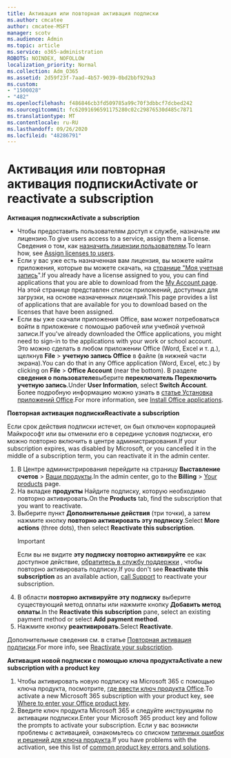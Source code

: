 ```yaml
---
title: Активация или повторная активация подписки
ms.author: cmcatee
author: cmcatee-MSFT
manager: scotv
ms.audience: Admin
ms.topic: article
ms.service: o365-administration
ROBOTS: NOINDEX, NOFOLLOW
localization_priority: Normal
ms.collection: Adm_O365
ms.assetid: 2d59f23f-7aad-4b57-9039-0bd2bbf929a3
ms.custom:
- "1500028"
- "482"
ms.openlocfilehash: f486846cb3fd509785a99c70f3dbbcf7dcbed242
ms.sourcegitcommit: fc62091696591175280c02c29876530d485c7871
ms.translationtype: MT
ms.contentlocale: ru-RU
ms.lasthandoff: 09/26/2020
ms.locfileid: "48286791"
---
```

# <a name="activate-or-reactivate-a-subscription"></a><span data-ttu-id="95291-102">Активация или повторная активация подписки</span><span class="sxs-lookup"><span data-stu-id="95291-102">Activate or reactivate a subscription</span></span>

<span data-ttu-id="95291-103">**Активация подписки**</span><span class="sxs-lookup"><span data-stu-id="95291-103">**Activate a subscription**</span></span>

- <span data-ttu-id="95291-104">Чтобы предоставить пользователям доступ к службе, назначьте им лицензию.</span><span class="sxs-lookup"><span data-stu-id="95291-104">To give users access to a service, assign them a license.</span></span> <span data-ttu-id="95291-105">Сведения о том, как [назначить лицензии пользователям](https://docs.microsoft.com/microsoft-365/admin/manage/assign-licenses-to-users).</span><span class="sxs-lookup"><span data-stu-id="95291-105">To learn how, see [Assign licenses to users](https://docs.microsoft.com/microsoft-365/admin/manage/assign-licenses-to-users).</span></span>
- <span data-ttu-id="95291-106">Если у вас уже есть назначенная вам лицензия, вы можете найти приложения, которые вы можете скачать, на [странице "Моя учетная запись](https://portal.office.com/account/#installs)".</span><span class="sxs-lookup"><span data-stu-id="95291-106">If you already have a license assigned to you, you can find applications that you are able to download from the [My Account page](https://portal.office.com/account/#installs).</span></span> <span data-ttu-id="95291-107">На этой странице представлен список приложений, доступных для загрузки, на основе назначенных лицензий.</span><span class="sxs-lookup"><span data-stu-id="95291-107">This page provides a list of applications that are available for you to download based on the licenses that have been assigned.</span></span>
- <span data-ttu-id="95291-108">Если вы уже скачали приложения Office, вам может потребоваться войти в приложение с помощью рабочей или учебной учетной записи.</span><span class="sxs-lookup"><span data-stu-id="95291-108">If you've already downloaded the Office applications, you might need to sign-in to the applications with your work or school account.</span></span> <span data-ttu-id="95291-109">Это можно сделать в любом приложении Office (Word, Excel и т. д.), щелкнув **File**  >  **учетную запись Office** в файле (в нижней части экрана).</span><span class="sxs-lookup"><span data-stu-id="95291-109">You can do that in any Office application (Word, Excel, etc.) by clicking on **File** > **Office Account** (near the bottom).</span></span> <span data-ttu-id="95291-110">В разделе **сведения о пользователе**выберите **переключатель Переключить учетную запись**.</span><span class="sxs-lookup"><span data-stu-id="95291-110">Under **User Information**, select **Switch Account**.</span></span> <span data-ttu-id="95291-111">Более подробную информацию можно узнать в [статье Установка приложений Office](https://docs.microsoft.com/microsoft-365/admin/setup/install-applications).</span><span class="sxs-lookup"><span data-stu-id="95291-111">For more information, see [Install Office applications](https://docs.microsoft.com/microsoft-365/admin/setup/install-applications).</span></span>

<span data-ttu-id="95291-112">**Повторная активация подписки**</span><span class="sxs-lookup"><span data-stu-id="95291-112">**Reactivate a subscription**</span></span>

<span data-ttu-id="95291-113">Если срок действия подписки истечет, он был отключен корпорацией Майкрософт или вы отменили его в середине условия подписки, его можно повторно включить в центре администрирования.</span><span class="sxs-lookup"><span data-stu-id="95291-113">If your subscription expires, was disabled by Microsoft, or you cancelled it in the middle of a subscription term, you can reactivate it in the admin center.</span></span>
  
1. <span data-ttu-id="95291-114">В Центре администрирования перейдите на страницу **Выставление счетов** > [Ваши продукты](https://go.microsoft.com/fwlink/p/?linkid=842054).</span><span class="sxs-lookup"><span data-stu-id="95291-114">In the admin center, go to the **Billing** > [Your products](https://go.microsoft.com/fwlink/p/?linkid=842054) page.</span></span>
2. <span data-ttu-id="95291-115">На вкладке **продукты** Найдите подписку, которую необходимо повторно активировать.</span><span class="sxs-lookup"><span data-stu-id="95291-115">On the **Products** tab, find the subscription that you want to reactivate.</span></span>
3. <span data-ttu-id="95291-116">Выберите пункт **Дополнительные действия** (три точки), а затем нажмите кнопку **повторно активировать эту подписку**.</span><span class="sxs-lookup"><span data-stu-id="95291-116">Select **More actions** (three dots), then select **Reactivate this subscription**.</span></span>
    > [!IMPORTANT]
    > <span data-ttu-id="95291-117">Если вы не видите **эту подписку повторно активируйте** ее как доступное действие, [обратитесь в службу поддержки](https://docs.microsoft.com/microsoft-365/admin/contact-support-for-business-products) , чтобы повторно активировать подписку.</span><span class="sxs-lookup"><span data-stu-id="95291-117">If you don't see **Reactivate this subscription** as an available action, [call Support](https://docs.microsoft.com/microsoft-365/admin/contact-support-for-business-products) to reactivate your subscription.</span></span>
4. <span data-ttu-id="95291-118">В области **повторно активируйте эту подписку** выберите существующий метод оплаты или нажмите кнопку **Добавить метод оплаты**.</span><span class="sxs-lookup"><span data-stu-id="95291-118">In the **Reactivate this subscription** pane, select an existing payment method or select **Add payment method**.</span></span>
5. <span data-ttu-id="95291-119">Нажмите кнопку **реактивировать**.</span><span class="sxs-lookup"><span data-stu-id="95291-119">Select **Reactivate**.</span></span>

<span data-ttu-id="95291-120">Дополнительные сведения см. в статье [Повторная активация подписки](https://docs.microsoft.com/microsoft-365/commerce/subscriptions/reactivate-your-subscription).</span><span class="sxs-lookup"><span data-stu-id="95291-120">For more info, see [Reactivate your subscription](https://docs.microsoft.com/microsoft-365/commerce/subscriptions/reactivate-your-subscription).</span></span>

<span data-ttu-id="95291-121">**Активация новой подписки с помощью ключа продукта**</span><span class="sxs-lookup"><span data-stu-id="95291-121">**Activate a new subscription with a product key**</span></span>

1. <span data-ttu-id="95291-122">Чтобы активировать новую подписку на Microsoft 365 с помощью ключа продукта, посмотрите, [где ввести ключ продукта Office](https://support.office.com/article/where-to-enter-your-office-product-key-0a82e5ae-739e-4b92-a6f4-2ec780c185db).</span><span class="sxs-lookup"><span data-stu-id="95291-122">To activate a new Microsoft 365 subscription with your product key, see [Where to enter your Office product key](https://support.office.com/article/where-to-enter-your-office-product-key-0a82e5ae-739e-4b92-a6f4-2ec780c185db).</span></span>
2. <span data-ttu-id="95291-123">Введите ключ продукта Microsoft 365 и следуйте инструкциям по активации подписки.</span><span class="sxs-lookup"><span data-stu-id="95291-123">Enter your Microsoft 365 product key and follow the prompts to activate your subscription.</span></span> <span data-ttu-id="95291-124">Если у вас возникли проблемы с активацией, ознакомьтесь со списком [типичных ошибок и решений для ключа продукта](https://docs.microsoft.com/microsoft-365/commerce/product-key-errors-and-solutions).</span><span class="sxs-lookup"><span data-stu-id="95291-124">If you have problems with the activation, see this list of [common product key errors and solutions](https://docs.microsoft.com/microsoft-365/commerce/product-key-errors-and-solutions).</span></span>